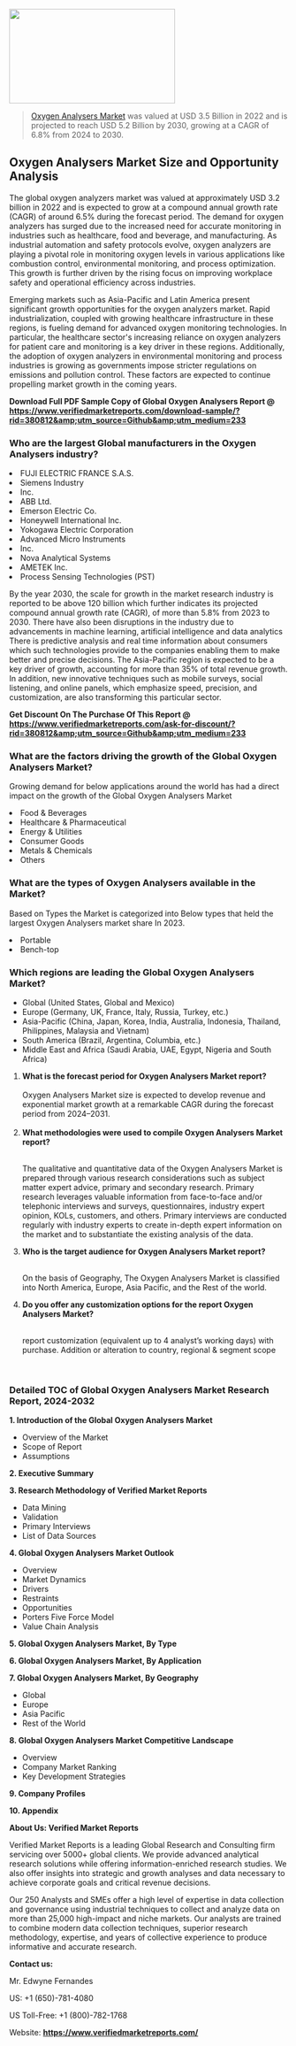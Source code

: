 <img src="https://ffe5etoiles.com/wp-content/uploads/2024/12/MST1-300x171.png" alt="" width="300" height="171" class="alignnone size-medium wp-image-20088" /><blockquote><p><p><a href="https://www.verifiedmarketreports.com/download-sample/?rid=380812&utm_source=Github&utm_medium=233" target="_blank">Oxygen Analysers Market</a> was valued at USD 3.5 Billion in 2022 and is projected to reach USD 5.2 Billion by 2030, growing at a CAGR of 6.8% from 2024 to 2030.</p></blockquote><p><h2>Oxygen Analysers Market Size and Opportunity Analysis</h2><p>The global oxygen analyzers market was valued at approximately USD 3.2 billion in 2022 and is expected to grow at a compound annual growth rate (CAGR) of around 6.5% during the forecast period. The demand for oxygen analyzers has surged due to the increased need for accurate monitoring in industries such as healthcare, food and beverage, and manufacturing. As industrial automation and safety protocols evolve, oxygen analyzers are playing a pivotal role in monitoring oxygen levels in various applications like combustion control, environmental monitoring, and process optimization. This growth is further driven by the rising focus on improving workplace safety and operational efficiency across industries.</p><p>Emerging markets such as Asia-Pacific and Latin America present significant growth opportunities for the oxygen analyzers market. Rapid industrialization, coupled with growing healthcare infrastructure in these regions, is fueling demand for advanced oxygen monitoring technologies. In particular, the healthcare sector's increasing reliance on oxygen analyzers for patient care and monitoring is a key driver in these regions. Additionally, the adoption of oxygen analyzers in environmental monitoring and process industries is growing as governments impose stricter regulations on emissions and pollution control. These factors are expected to continue propelling market growth in the coming years.</p></p><p class=""><strong>Download Full PDF Sample Copy of Global Oxygen Analysers Report @ <a href="https://www.verifiedmarketreports.com/download-sample/?rid=380812&amp;utm_source=Github&amp;utm_medium=233" target="_blank">https://www.verifiedmarketreports.com/download-sample/?rid=380812&amp;utm_source=Github&amp;utm_medium=233</a></strong></p><h3 id="" class="">Who are the largest Global manufacturers in the Oxygen Analysers industry?</h3><p><li>FUJI ELECTRIC FRANCE S.A.S.</li><li> Siemens Industry</li><li> Inc.</li><li> ABB Ltd.</li><li> Emerson Electric Co.</li><li> Honeywell International Inc.</li><li> Yokogawa Electric Corporation</li><li> Advanced Micro Instruments</li><li> Inc.</li><li> Nova Analytical Systems</li><li> AMETEK Inc.</li><li> Process Sensing Technologies (PST)</li></p><div class=""><div class="" dir="" data-message-author-role="" data-message-id="" data-message-model-slug=""><div class=""><div class=""><div class=""><div class="" dir="" data-message-author-role="" data-message-id="" data-message-model-slug=""><div class=""><div class=""><p>By the year 2030, the scale for growth in the market research industry is reported to be above 120 billion which further indicates its projected compound annual growth rate (CAGR), of more than 5.8% from 2023 to 2030. There have also been disruptions in the industry due to advancements in machine learning, artificial intelligence and data analytics There is predictive analysis and real time information about consumers which such technologies provide to the companies enabling them to make better and precise decisions. The Asia-Pacific region is expected to be a key driver of growth, accounting for more than 35% of total revenue growth. In addition, new innovative techniques such as mobile surveys, social listening, and online panels, which emphasize speed, precision, and customization, are also transforming this particular sector.</p><p><strong>Get Discount On The Purchase Of This Report @&nbsp; <a href="https://www.verifiedmarketreports.com/ask-for-discount/?rid=380812&amp;utm_source=Github&amp;utm_medium=233" target="_blank">https://www.verifiedmarketreports.com/ask-for-discount/?rid=380812&amp;utm_source=Github&amp;utm_medium=233</a></strong></p></div></div></div></div></div></div></div></div><h3 id="" class="">What are the factors driving the growth of the Global Oxygen Analysers Market?</h3><p id="" class="">Growing demand for below applications around the world has had a direct impact on the growth of the Global Oxygen Analysers Market</p><p id="" class=""><li>Food & Beverages</li><li> Healthcare & Pharmaceutical</li><li> Energy & Utilities</li><li> Consumer Goods</li><li> Metals & Chemicals</li><li> Others</li></p><h3 id="" class="">What are the types of Oxygen Analysers available in the Market?</h3><p id="" class="">Based on Types the Market is categorized into Below types that held the largest Oxygen Analysers market share In 2023.</p><p id="" class=""><li>Portable</li><li> Bench-top</li></p><h3 id="" class="">Which regions are leading the Global Oxygen Analysers Market?</h3><ul><li>Global (United States, Global and Mexico)</li><li>Europe (Germany, UK, France, Italy, Russia, Turkey, etc.)</li><li>Asia-Pacific (China, Japan, Korea, India, Australia, Indonesia, Thailand, Philippines, Malaysia and Vietnam)</li><li>South America (Brazil, Argentina, Columbia, etc.)</li><li>Middle East and Africa (Saudi Arabia, UAE, Egypt, Nigeria and South Africa)</li></ul><p><ol><li><strong>What is the forecast period for Oxygen Analysers Market report?<br /></strong><br /><span data-sheets-root="1" data-sheets-value="{&quot;1&quot;:2,&quot;2&quot;:&quot;XXXX size is expected to develop revenue and exponential market growth at a remarkable CAGR during the forecast period from 2024&ndash;2030.&quot;}" data-sheets-userformat="{&quot;2&quot;:12674,&quot;4&quot;:{&quot;1&quot;:2,&quot;2&quot;:16776960},&quot;10&quot;:2,&quot;11&quot;:0,&quot;15&quot;:&quot;Arial&quot;,&quot;16&quot;:12}">Oxygen Analysers Market size is expected to develop revenue and exponential market growth at a remarkable CAGR during the forecast period from 2024&ndash;2031.</span><br /><br /></li><li><strong>What methodologies were used to compile Oxygen Analysers Market report?<br /><br /></strong><p>The qualitative and quantitative data of the&nbsp;Oxygen Analysers Market is prepared through various research considerations such as subject matter expert advice, primary and secondary research. Primary research leverages valuable information from face-to-face and/or telephonic interviews and surveys, questionnaires, industry expert opinion, KOLs, customers, and others. Primary interviews are conducted regularly with industry experts to create in-depth expert information on the market and to substantiate the existing analysis of the data.&nbsp;</p></li><li><strong>Who is the target audience for Oxygen Analysers Market report?<br /><br /></strong><p>On the basis of Geography, The&nbsp;Oxygen Analysers Market is classified into North America, Europe, Asia Pacific, and the Rest of the world.</p></li><li><strong>Do you offer any customization options for the report Oxygen Analysers Market?<br /><br /></strong><p>report customization (equivalent up to 4 analyst&rsquo;s working days) with purchase. Addition or alteration to country, regional &amp; segment scope</p><p>&nbsp;</p></li></ol></p><h3 id="" class="">Detailed TOC of Global Oxygen Analysers Market Research Report, 2024-2032</h3><p id="" class=""><strong>1. Introduction of the Global Oxygen Analysers Market</strong></p><ul><li>Overview of the Market</li><li>Scope of Report</li><li>Assumptions</li></ul><p id="" class=""><strong>2. Executive Summary</strong></p><p id="" class=""><strong>3. Research Methodology of&nbsp;Verified Market Reports</strong></p><ul><li>Data Mining</li><li>Validation</li><li>Primary Interviews</li><li>List of Data Sources</li></ul><p id="" class=""><strong>4. Global Oxygen Analysers Market Outlook</strong></p><ul><li>Overview</li><li>Market Dynamics</li><li>Drivers</li><li>Restraints</li><li>Opportunities</li><li>Porters Five Force Model</li><li>Value Chain Analysis</li></ul><p id="" class=""><strong>5. Global Oxygen Analysers Market, By&nbsp;Type</strong></p><p id="" class=""><strong>6. Global Oxygen Analysers Market, By Application</strong></p><p id="" class=""><strong>7. Global Oxygen Analysers Market, By Geography</strong></p><ul><li>Global</li><li>Europe</li><li>Asia Pacific</li><li>Rest of the World</li></ul><p id="" class=""><strong>8. Global Oxygen Analysers Market Competitive Landscape</strong></p><ul><li>Overview</li><li>Company Market Ranking</li><li>Key Development Strategies</li></ul><p id="" class=""><strong>9. Company Profiles</strong></p><p id="" class=""><strong>10. Appendix</strong></p><p id="" class=""><strong>About Us: Verified Market Reports</strong></p><p id="" class="">Verified Market Reports is a leading Global Research and Consulting firm servicing over 5000+ global clients. We provide advanced analytical research solutions while offering information-enriched research studies. We also offer insights into strategic and growth analyses and data necessary to achieve corporate goals and critical revenue decisions.</p><p id="" class="">Our 250 Analysts and SMEs offer a high level of expertise in data collection and governance using industrial techniques to collect and analyze data on more than 25,000 high-impact and niche markets. Our analysts are trained to combine modern data collection techniques, superior research methodology, expertise, and years of collective experience to produce informative and accurate research.</p><p id="" class=""><strong>Contact us:</strong></p><p id="" class="">Mr. Edwyne Fernandes</p><p id="" class="">US: +1 (650)-781-4080</p><p id="" class="">US Toll-Free: +1 (800)-782-1768</p><p id="" class="">Website: <a target="" data-test-app-aware-link=""><strong>https://www.verifiedmarketreports.com/</strong></a></p>
